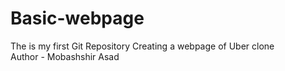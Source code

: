 # Basic-webpage
The is my first Git Repository
Creating a webpage of Uber clone
<br>
Author - Mobashshir Asad
